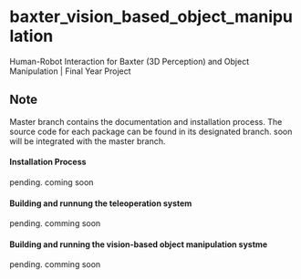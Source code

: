 # baxter_vision_based_object_manipulation
Human-Robot Interaction for Baxter (3D Perception) and Object Manipulation | Final Year Project

## Note
Master branch contains the documentation and installation process. The source code for each package can be found in its designated branch. soon will be integrated with the master branch.

#### Installation Process
pending. coming soon

#### Building and runnung the teleoperation system
pending. comming soon

#### Building and running the vision-based object manipulation systme
pending. comming soon
